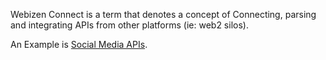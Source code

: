 Webizen Connect is a term that denotes a concept of Connecting, parsing and integrating APIs from other platforms (ie: web2 silos). 

An Example is  [Social Media APIs](Social%20Media%20APIs.md).

